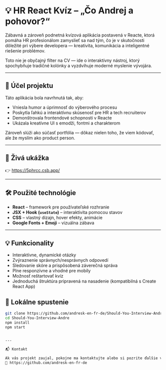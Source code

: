 # 💡 HR React Kvíz – „Čo Andrej a pohovor?“

Zábavná a zároveň podnetná kvízová aplikácia postavená v Reacte, ktorá pomáha HR profesionálom zamyslieť sa nad tým, čo je v skutočnosti dôležité pri výbere developera — kreativita, komunikácia a inteligentné riešenie problémov.

Toto nie je obyčajný filter na CV — ide o interaktívny nástroj, ktorý spochybňuje tradičné kolónky a vyzdvihuje moderné myslenie vývojára.

---

## 🎯 Účel projektu

Táto aplikácia bola navrhnutá tak, aby:

- Vniesla humor a úprimnosť do výberového procesu  
- Poskytla ľahkú a interaktívnu skúsenosť pre HR a tech recruiterov  
- Demonštrovala frontendové schopnosti v Reacte
- Ukázala kreatívne UI s emodži, fontmi a charakterom  

Zároveň slúži ako súčasť portfólia — dôkaz nielen toho, že viem kódovať, ale že myslím ako product person.

---

## 🚀 Živá ukážka

👉 https://5phrcc.csb.app/

---

## 🛠️ Použité technológie

- **React** – framework pre používateľské rozhranie  
- **JSX + Hook (`useState`)** – interaktivita pomocou stavov  
- **CSS** – vlastný dizajn, hover efekty, animácie  
- **Google Fonts + Emoji** – vizuálna zábava  

---

## 💡 Funkcionality

- Interaktívne, dynamické otázky  
- Zvýraznenie správnych/nesprávnych odpovedí  
- Sledovanie skóre a prispôsobená záverečná správa  
- Plne responzívne a vhodné pre mobily  
- Možnosť reštartovať kvíz  
- Jednoduchá štruktúra pripravená na nasadenie (kompatibilná s Create React App)

## 🧪 Lokálne spustenie

```bash
git clone https://github.com/andresk-en-fr-de/Should-You-Interview-Andre.git
cd Should-You-Interview-Andre
npm install
npm start


---

📬 Kontakt

Ak vás projekt zaujal, pokojne ma kontaktujte alebo si pozrite ďalšie veci na mojom GitHub profile:
🔗 https://github.com/andresk-en-fr-de
